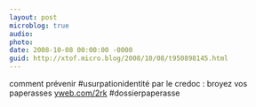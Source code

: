 ```yaml
---
layout: post
microblog: true
audio: 
photo: 
date: 2008-10-08 00:00:00 -0000
guid: http://xtof.micro.blog/2008/10/08/t950898145.html
---
```

comment prévenir #usurpationidentité par le credoc : broyez vos paperasses [yweb.com/2rk](http://yweb.com/2rk) #dossierpaperasse
